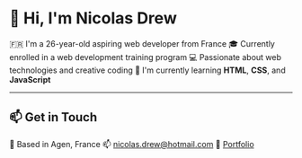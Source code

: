 # 👋 Hi, I'm Nicolas Drew

🇫🇷 I'm a 26-year-old aspiring web developer from France
🎓 Currently enrolled in a web development training program
💻 Passionate about web technologies and creative coding
🧠 I'm currently learning **HTML**, **CSS**, and **JavaScript**

---

## 📫 Get in Touch

📍 Based in Agen, France
📫 [nicolas.drew@hotmail.com](mailto:nicolas.drew@hotmail.com)
🔗 [Portfolio](https://nicolas-drew.github.io/Portfolio/)
